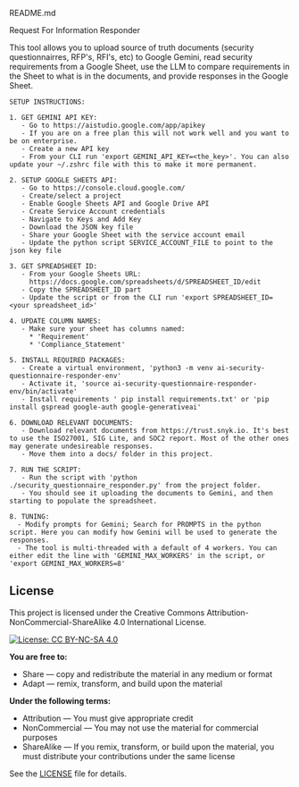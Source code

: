 README.md

Request For Information Responder

This tool allows you to upload source of truth documents (security questionnairres, RFP's, RFI's, etc) to Google Gemini, read security requirements from a Google Sheet, use the LLM to compare requirements in the Sheet to what is in the documents, and provide responses in the Google Sheet.


    SETUP INSTRUCTIONS:
    
    1. GET GEMINI API KEY:
       - Go to https://aistudio.google.com/app/apikey
       - If you are on a free plan this will not work well and you want to be on enterprise.
       - Create a new API key
       - From your CLI run 'export GEMINI_API_KEY=<the_key>'. You can also update your ~/.zshrc file with this to make it more permanent.
    
    2. SETUP GOOGLE SHEETS API:
       - Go to https://console.cloud.google.com/
       - Create/select a project
       - Enable Google Sheets API and Google Drive API
       - Create Service Account credentials
       - Navigate to Keys and Add Key
       - Download the JSON key file
       - Share your Google Sheet with the service account email
       - Update the python script SERVICE_ACCOUNT_FILE to point to the json key file
    
    3. GET SPREADSHEET ID:
       - From your Google Sheets URL: 
         https://docs.google.com/spreadsheets/d/SPREADSHEET_ID/edit
       - Copy the SPREADSHEET_ID part
       - Update the script or from the CLI run 'export SPREADSHEET_ID=<your spreadsheet_id>'
    
    4. UPDATE COLUMN NAMES:
       - Make sure your sheet has columns named:
         * 'Requirement'
         * 'Compliance_Statement'
    
    5. INSTALL REQUIRED PACKAGES:
       - Create a virtual environment, 'python3 -m venv ai-security-questionnaire-responder-env'
       - Activate it, 'source ai-security-questionnaire-responder-env/bin/activate'
       - Install requirements ' pip install requirements.txt' or 'pip install gspread google-auth google-generativeai'
    
    6. DOWNLOAD RELEVANT DOCUMENTS:
       - Download relevant documents from https://trust.snyk.io. It's best to use the ISO27001, SIG Lite, and SOC2 report. Most of the other ones may generate undesireable responses.
       - Move them into a docs/ folder in this project.

    7. RUN THE SCRIPT:
       - Run the script with 'python ./security_questionnaire_responder.py' from the project folder.
       - You should see it uploading the documents to Gemini, and then starting to populate the spreadsheet.

    8. TUNING:
      - Modify prompts for Gemini; Search for PROMPTS in the python script. Here you can modify how Gemini will be used to generate the responses.
      - The tool is multi-threaded with a default of 4 workers. You can either edit the line with 'GEMINI_MAX_WORKERS' in the script, or 'export GEMINI_MAX_WORKERS=8'



## License

This project is licensed under the Creative Commons Attribution-NonCommercial-ShareAlike 4.0 International License.

[![License: CC BY-NC-SA 4.0](https://img.shields.io/badge/License-CC%20BY--NC--SA%204.0-lightgrey.svg)](https://creativecommons.org/licenses/by-nc-sa/4.0/)

**You are free to:**
- Share — copy and redistribute the material in any medium or format
- Adapt — remix, transform, and build upon the material

**Under the following terms:**
- Attribution — You must give appropriate credit
- NonCommercial — You may not use the material for commercial purposes
- ShareAlike — If you remix, transform, or build upon the material, you must distribute your contributions under the same license

See the [LICENSE](LICENSE) file for details.